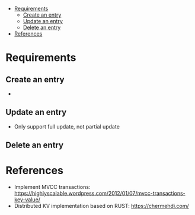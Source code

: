 - [Requirements](#requirements)
  - [Create an entry](#create-an-entry)
  - [Update an entry](#update-an-entry)
  - [Delete an entry](#delete-an-entry)
- [References](#references)

# Requirements
## Create an entry
* 

## Update an entry
* Only support full update, not partial update

## Delete an entry

# References
* Implement MVCC transactions: https://highlyscalable.wordpress.com/2012/01/07/mvcc-transactions-key-value/
* Distributed KV implementation based on RUST: https://chermehdi.com/

